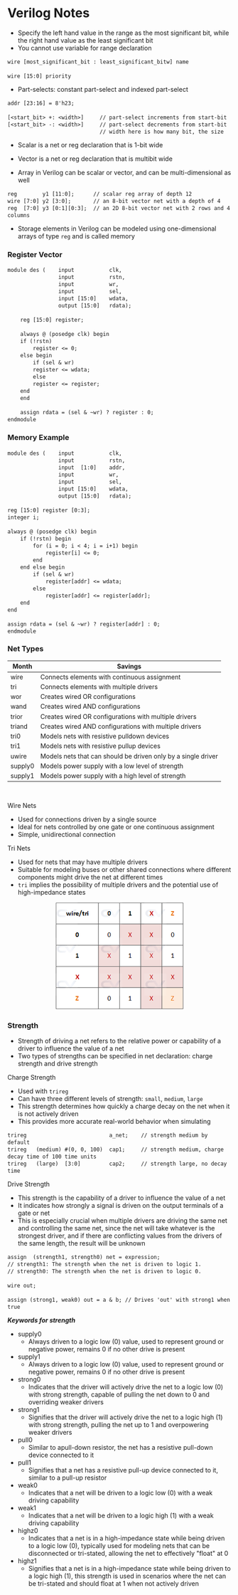 # Verilog Notes

- Specify the left hand value in the range as the most significant bit, while the right hand value as the least significant bit
- You cannot use variable for range declaration 
```
wire [most_significant_bit : least_significant_bitw] name

wire [15:0] priority
```

- Part-selects: constant part-select and indexed part-select
```
addr [23:16] = 8'h23;

[<start_bit> +: <width>]     // part-select increments from start-bit
[<start_bit> -: <width>]     // part-select decrements from start-bit
                             // width here is how many bit, the size
```

- Scalar is a net or reg declaration that is 1-bit wide
- Vector is a net or reg declaration that is multibit wide 

- Array in Verilog can be scalar or vector, and can be multi-dimensional as well
```
reg        y1 [11:0];      // scalar reg array of depth 12
wire [7:0] y2 [3:0];       // an 8-bit vector net with a depth of 4
reg  [7:0] y3 [0:1][0:3];  // an 2D 8-bit vector net with 2 rows and 4 columns

```

- Storage elements in Verilog can be modeled using one-dimensional arrays of type `reg` and is called memory

### Register Vector
```
module des (    input           clk,
                input           rstn,
                input           wr,
                input           sel,
                input [15:0]    wdata,
                output [15:0]   rdata);

	reg [15:0] register;

	always @ (posedge clk) begin
    if (!rstn)
    	register <= 0;
    else begin
    	if (sel & wr)
      	register <= wdata;
    	else
      	register <= register;
    end
	end

	assign rdata = (sel & ~wr) ? register : 0;
endmodule
```

### Memory Example
```
module des (    input           clk,
                input           rstn,
                input  [1:0]    addr,
                input           wr,
                input           sel,
                input [15:0]    wdata,
                output [15:0]   rdata);

reg [15:0] register [0:3];
integer i;

always @ (posedge clk) begin
    if (!rstn) begin
        for (i = 0; i < 4; i = i+1) begin
            register[i] <= 0;
        end
    end else begin
        if (sel & wr)
            register[addr] <= wdata;
        else
            register[addr] <= register[addr];
    end
end

assign rdata = (sel & ~wr) ? register[addr] : 0;
endmodule
```

### Net Types
| **Month**    | **Savings** |
| -------- | ------- |
| wire     | Connects elements with continuous assignment                    |
| tri      | Connects elements with multiple drivers                         |
| wor      | Creates wired OR configurations                                 |
| wand     | Creates wired AND configurations                                |
| trior    | Creates wired OR configurations with multiple drivers           |
| triand   | Creates wired AND configurations with multiple drivers          |
| tri0     | Models nets with resistive pulldown devices                     |
| tri1     | Models nets with resistive pullup devices                       |
| uwire    | Models nets that can should be driven only by a single driver   |signifies that the driver will actively drive the net to a logic high (1) with strong strength, pulling the net up to 1 and overpowering weaker driverssignifies that the driver will actively drive the net to a logic high (1) with strong strength, pulling the net up to 1 and overpowering weaker driversk
| supply0  | Models power supply with a low level of strength                |
| supply1  | Models power supply with a high level of strength               |
<br />

Wire Nets

- Used for connections driven by a single source
- Ideal for nets controlled by one gate or one continuous assignment
- Simple, unidirectional connection

Tri Nets

- Used for nets that may have multiple drivers
- Suitable for modeling buses or other shared connections where different components might drive the net at different times
- `tri` implies the possibility of multiple drivers and the potential use of high-impedance states

<div style="text-align: center;">
    <img src="image.png" alt="alt text" style="max-width: 100%; height: auto;">
</div>

### Strength

- Strength of driving a net refers to the relative power or capability of a driver to influence the value of a net
- Two types of strengths can be specified in net declaration: charge strength and drive strength

Charge Strength
- Used with `trireg`
- Can have three different levels of strength: `small`, `medium`, `large`
- This strength determines how quickly a charge decay on the net when it is not actively driven
- This provides more accurate real-world behavior when simulating
```
trireg                          a_net;    // strength medium by default
trireg   (medium) #(0, 0, 100)  cap1;     // strength medium, charge decay time of 100 time units
trireg   (large)  [3:0]         cap2;     // strength large, no decay time
```

Drive Strength
- This strength is the capability of a driver to influence the value of a net
- It indicates how strongly a signal is driven on the output terminals of a gate or net
- This is especially crucial when multiple drivers are driving the same net and controlling the same net, since the net will take whatever is the strongest driver, and if there are conflicting values from the drivers of the same length, the result will be unknown
```
assign  (strength1, strength0) net = expression;
// strength1: The strength when the net is driven to logic 1.
// strength0: The strength when the net is driven to logic 0.

wire out;

assign (strong1, weak0) out = a & b; // Drives 'out' with strong1 when true
```
***Keywords for strength***
<ul>
    <li>supply0
        <ul>
        <li>Always driven to a logic low (0) value, used to represent ground or negative power, remains 0 if no other drive is present</li>
        </ul>
    </li>
    <li>supply1
        <ul>
        <li>Always driven to a logic low (0) value, used to represent ground or negative power, remains 0 if no other drive is present</li>
        </ul>
    </li>
    <li>strong0
        <ul>
        <li>Indicates that the driver will actively drive the net to a logic low (0) with strong strength, capable of pulling the net down to 0 and overriding weaker drivers</li>
        </ul>
    </li>
    <li>strong1
        <ul>
        <li>Signifies that the driver will actively drive the net to a logic high (1) with strong strength, pulling the net up to 1 and overpowering weaker drivers
        </li>
        </ul>
    </li>
    <li>pull0
        <ul>
        <li>Similar to apull-down resistor, the net has a resistive pull-down device connected to it</li>
        </ul>
    </li>
    <li>pull1
        <ul>
        <li>Signifies that a net has a resistive pull-up device connected to it, similar to a pull-up resistor</li>
        </ul>
    </li>
    <li>weak0
        <ul>
        <li>Indicates that a net will be driven to a logic low (0) with a weak driving capability</li>
        </ul>
    </li>
    <li>weak1
        <ul>
        <li>Indicates that a net will be driven to a logic high (1) with a weak driving capability</li>
        </ul>
    </li>
    <li>highz0
        <ul>
        <li>Indicates that a net is in a high-impedance state while being driven to a logic low (0), typically used for modeling nets that can be disconnected or tri-stated, allowing the net to effectively "float" at 0</li>
        </ul>
    </li>
    <li>highz1
        <ul>
        <li>Signifies that a net is in a high-impedance state while being driven to a logic high (1), this strength is used in scenarios where the net can be tri-stated and should float at 1 when not actively driven</li>
        </ul>
    </li>
</ul>


